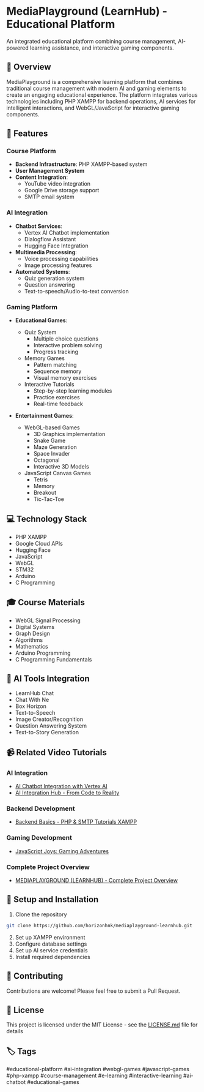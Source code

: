 # MediaPlayground (LearnHub) - Educational Platform

An integrated educational platform combining course management, AI-powered learning assistance, and interactive gaming components.

## 🌟 Overview

MediaPlayground is a comprehensive learning platform that combines traditional course management with modern AI and gaming elements to create an engaging educational experience. The platform integrates various technologies including PHP XAMPP for backend operations, AI services for intelligent interactions, and WebGL/JavaScript for interactive gaming components.

## 🚀 Features

### Course Platform
- **Backend Infrastructure**: PHP XAMPP-based system
- **User Management System**
- **Content Integration**:
  - YouTube video integration
  - Google Drive storage support
  - SMTP email system

### AI Integration
- **Chatbot Services**:
  - Vertex AI Chatbot implementation
  - Dialogflow Assistant
  - Hugging Face Integration
- **Multimedia Processing**:
  - Voice processing capabilities
  - Image processing features
- **Automated Systems**:
  - Quiz generation system
  - Question answering
  - Text-to-speech/Audio-to-text conversion

### Gaming Platform
- **Educational Games**:
  - Quiz System
    - Multiple choice questions
    - Interactive problem solving
    - Progress tracking
  - Memory Games
    - Pattern matching
    - Sequence memory
    - Visual memory exercises
  - Interactive Tutorials
    - Step-by-step learning modules
    - Practice exercises
    - Real-time feedback

- **Entertainment Games**:
  - WebGL-based Games
    - 3D Graphics implementation
    - Snake Game
    - Maze Generation
    - Space Invader
    - Octagonal
    - Interactive 3D Models
  - JavaScript Canvas Games
    - Tetris
    - Memory
    - Breakout
    - Tic-Tac-Toe

## 💻 Technology Stack
- PHP XAMPP
- Google Cloud APIs
- Hugging Face
- JavaScript
- WebGL
- STM32
- Arduino
- C Programming

## 🎓 Course Materials
- WebGL Signal Processing
- Digital Systems
- Graph Design
- Algorithms
- Mathematics
- Arduino Programming
- C Programming Fundamentals

## 🤖 AI Tools Integration
- LearnHub Chat
- Chat With Ne
- Box Horizon
- Text-to-Speech
- Image Creator/Recognition
- Question Answering System
- Text-to-Story Generation

## 📹 Related Video Tutorials

### AI Integration
- [AI Chatbot Integration with Vertex AI](https://youtu.be/nWoRsoq6mM8?si=uMIUAFmaO6GPdlVb)
- [AI Integration Hub - From Code to Reality](https://youtube.com/playlist?list=PLrZbkNpNVSwyGTKtZ3XCZf4RPX6kLVxf3&si=8V7V9-ZeLnlFl9Tb)

### Backend Development
- [Backend Basics - PHP & SMTP Tutorials XAMPP](https://youtube.com/playlist?list=PLrZbkNpNVSwzwH6Q2hLfbun5f3Cwg3C62&si=iXeRaE8OyKsOnYMi)

### Gaming Development
- [JavaScript Joys: Gaming Adventures](https://youtube.com/playlist?list=PLrZbkNpNVSwyeZ8lpEyBBx0GrgFxCJjyY&si=8qVtQ_3A5p5Yr-_H)

### Complete Project Overview
- [MEDIAPLAYGROUND (LEARNHUB) - Complete Project Overview](https://youtu.be/M1eZlE4BeKc?si=qnP2nZOBLGxFYXva)

## 🔧 Setup and Installation

1. Clone the repository
```bash
git clone https://github.com/horizonhnk/mediaplayground-learnhub.git
```

2. Set up XAMPP environment
3. Configure database settings
4. Set up AI service credentials
5. Install required dependencies

## 🤝 Contributing

Contributions are welcome! Please feel free to submit a Pull Request.

## 📄 License

This project is licensed under the MIT License - see the [LICENSE.md](LICENSE.md) file for details

## 🏷️ Tags
#educational-platform #ai-integration #webgl-games #javascript-games #php-xampp #course-management #e-learning #interactive-learning #ai-chatbot #educational-games
